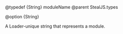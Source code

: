 @typedef {String} moduleName
@parent StealJS.types

@option {String}

A Loader-unique string that represents a module.  